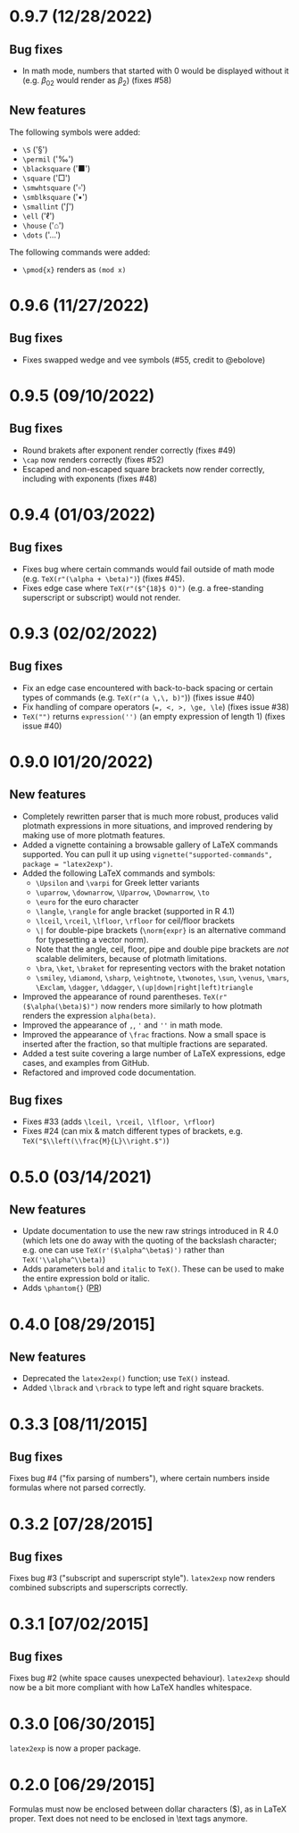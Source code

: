 # 0.9.7 (12/28/2022)
## Bug fixes
* In math mode, numbers that started with 0 would be displayed without it (e.g.
  $\beta_{02}$ would render as $\beta_{2}$) (fixes #58)

## New features
The following symbols were added:

* `\S` ('§')
* `\permil` ('‰')
* `\blacksquare` ('■')
* `\square` ('□')
* `\smwhtsquare` ('▫')
* `\smblksquare` ('▪')
* `\smallint` ('∫')
* `\ell` ('ℓ')
* `\house` ('⌂')
* `\dots` ('…')

The following commands were added:
* `\pmod{x}` renders as `(mod x)`

# 0.9.6 (11/27/2022)
## Bug fixes
* Fixes swapped wedge and vee symbols (#55, credit to @ebolove)

# 0.9.5 (09/10/2022)
## Bug fixes
* Round brakets after exponent render correctly (fixes #49)
* `\cap` now renders correctly (fixes #52)
* Escaped and non-escaped square brackets now render correctly, including with exponents (fixes #48)

# 0.9.4 (01/03/2022)
## Bug fixes
* Fixes bug where certain commands would fail outside of math mode (e.g. `TeX(r"(\alpha + \beta)")`) (fixes #45).
* Fixes edge case where `TeX(r"($^{18}$ O)")` (e.g. a free-standing superscript or
  subscript) would not render.

# 0.9.3 (02/02/2022)
## Bug fixes
* Fix an edge case encountered with back-to-back spacing or certain types of commands (e.g. `TeX(r"(a \,\, b)"`)) (fixes issue #40)
* Fix handling of compare operators (`=, <, >, \ge, \le`) (fixes issue #38)
* `TeX("")` returns `expression('')` (an empty expression of length 1) (fixes issue #40)

# 0.9.0 I01/20/2022)

## New features
* Completely rewritten parser that is much more robust, produces valid plotmath
  expressions in more situations, and improved rendering by making use of more
  plotmath features.
* Added a vignette containing a browsable gallery of LaTeX commands supported. You can pull it up using `vignette("supported-commands", package = "latex2exp")`.
* Added the following LaTeX commands and symbols:
  * `\Upsilon` and `\varpi` for Greek letter variants
  * `\uparrow`, `\downarrow`, `\Uparrow`, `\Downarrow`, `\to`
  * `\euro` for the euro character
  * `\langle`, `\rangle` for angle bracket (supported in R 4.1)
  * `\lceil`, `\rceil`, `\lfloor`, `\rfloor` for ceil/floor brackets
  * `\|` for double-pipe brackets (`\norm{expr}` is an alternative command for typesetting a vector norm).
  * Note that the angle, ceil, floor, pipe and double pipe brackets are *not* scalable delimiters, because of plotmath limitations.
  * `\bra`, `\ket`, `\braket` for representing vectors with the braket notation
  * `\smiley`, `\diamond`, `\sharp`, `\eightnote`, `\twonotes`, `\sun`, `\venus`,
    `\mars`, `\Exclam`, `\dagger`, `\ddagger`, `\(up|down|right|left)triangle`
* Improved the appearance of round parentheses. `TeX(r"($\alpha(\beta)$)")` now renders more similarly to how plotmath renders the expression `alpha(beta)`.
* Improved the appearance of `,`, `'` and `''` in math mode.
* Improved the appearance of `\frac` fractions. Now a small space is inserted after the fraction, so that multiple fractions are separated.
* Added a test suite covering a large number of LaTeX expressions, edge cases, and examples from GitHub.
* Refactored and improved code documentation.

## Bug fixes
* Fixes #33 (adds `\lceil, \rceil, \lfloor, \rfloor`)
* Fixes #24 (can mix & match different types of brackets, e.g. `TeX("$\\left(\\frac{M}{L}\\right.$")`)

# 0.5.0 (03/14/2021)
## New features
* Update documentation to use the new raw strings introduced in R 4.0 (which lets one do away with the quoting of the backslash character; e.g. one can use `TeX(r'($\alpha^\beta$)')` rather than `TeX('\\alpha^\\beta)`)
* Adds parameters `bold` and `italic` to `TeX()`. These can be used to make the entire expression bold or italic.
* Adds `\phantom{}` ([PR](https://github.com/stefano-meschiari/latex2exp/pull/22))

# 0.4.0 [08/29/2015]
## New features
* Deprecated the `latex2exp()` function; use `TeX()` instead.
* Added `\lbrack` and `\rbrack` to type left and right square brackets.

# 0.3.3 [08/11/2015]
## Bug fixes
Fixes bug #4 ("fix parsing of numbers"), where certain numbers inside formulas where not parsed correctly.

# 0.3.2 [07/28/2015]
## Bug fixes
Fixes bug #3 ("subscript and superscript style"). `latex2exp` now renders combined subscripts and superscripts correctly.

# 0.3.1 [07/02/2015]
## Bug fixes
Fixes bug #2 (white space causes unexpected behaviour). `latex2exp` should now be a bit more compliant with how LaTeX handles whitespace.

# 0.3.0 [06/30/2015]
`latex2exp` is now a proper package.

# 0.2.0 [06/29/2015]
Formulas must now be enclosed between dollar characters ($), as in LaTeX proper. Text does not need to be enclosed in \\text tags anymore.
